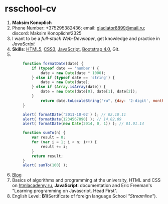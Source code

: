 # rsschool-cv

1. **Maksim Konoplich**
2. Phone Number: +375295382436; email: gladiator8899@mail.ru; discord: Maksim Konoplich#2325
3. I want to be a _full-stack Web-Developer_, get knowledge and practice in _JavaScript_
4. **Skills**: [HTML5](https://ru.wikipedia.org/wiki/HTML5), [CSS3](https://ru.wikipedia.org/wiki/CSS), [JavaScript](https://ru.wikipedia.org/wiki/JavaScript), [Bootstrap 4.0](https://bootstrap-4.ru), Git.
5. 
```javascript
		function formatDate(date) {
			if (typeof date == 'number') {
				date = new Date(date * 1000);
			} else if (typeof date == 'string') {
				date = new Date(date); 
			} else if (Array.isArray(date)) { 
				date = new Date(date[0], date[1], date[2]);
			}
				return date.toLocaleString("ru", {day: '2-digit', month: '2-digit', year: '2-digit'}); 
		}

		alert( formatDate('2011-10-02') ); // 02.10.11
		alert( formatDate(1234567890) ); // 14.02.09
		alert( formatDate(new Date(2014, 0, 1)) ); // 01.01.14
```
```javascript
		function sumTo(n) {
			var result = 0;
			for (var i = 1; i < n; i++) {
				result += i;
			}
			return result;
		}
		alert( sumTo(100) );
```
6. [Blog](https://github.com/MaksimKonoplich)
7. Basics of algorithms and programming at the university, HTML and CSS on [htmlacademy.ru](https://htmlacademy.ru), **JavaScript**: documentation and Eric Freeman's "Learning programming on Javascript. Head First".
8. English Level: **B1**(Sertificate of foreign language School *"Streamline"*).